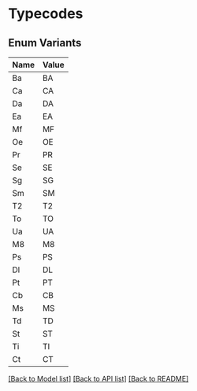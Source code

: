 # Typecodes

## Enum Variants

| Name | Value |
|---- | -----|
| Ba | BA |
| Ca | CA |
| Da | DA |
| Ea | EA |
| Mf | MF |
| Oe | OE |
| Pr | PR |
| Se | SE |
| Sg | SG |
| Sm | SM |
| T2 | T2 |
| To | TO |
| Ua | UA |
| M8 | M8 |
| Ps | PS |
| Dl | DL |
| Pt | PT |
| Cb | CB |
| Ms | MS |
| Td | TD |
| St | ST |
| Ti | TI |
| Ct | CT |


[[Back to Model list]](../README.md#documentation-for-models) [[Back to API list]](../README.md#documentation-for-api-endpoints) [[Back to README]](../README.md)


